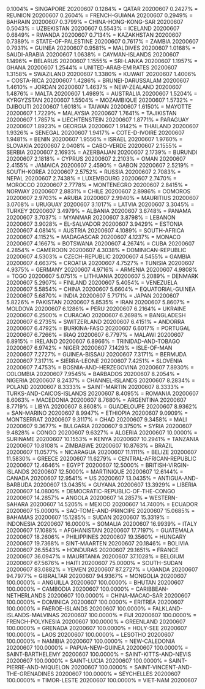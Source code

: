 0.1004% = SINGAPORE 20200607 
0.1284% = QATAR 20200607 
0.2427% = REUNION 20200607 
0.2604% = FRENCH-GUIANA 20200607 
0.2949% = BAHRAIN 20200607 
0.3799% = CHINA-HONG-KONG-SAR 20200607 
0.5043% = UZBEKISTAN 20200607 
0.5543% = ICELAND 20200607 
0.6849% = RWANDA 20200607 
0.7134% = KAZAKHSTAN 20200607 
0.7389% = STATE-OF-PALESTINE 20200607 
0.7617% = ZAMBIA 20200607 
0.7931% = GUINEA 20200607 
0.9581% = MALDIVES 20200607 
1.0168% = SAUDI-ARABIA 20200607 
1.0638% = CAYMAN-ISLANDS 20200607 
1.1496% = BELARUS 20200607 
1.1555% = SRI-LANKA 20200607 
1.1957% = GHANA 20200607 
1.2544% = UNITED-ARAB-EMIRATES 20200607 
1.3158% = SWAZILAND 20200607 
1.3380% = KUWAIT 20200607 
1.4006% = COSTA-RICA 20200607 
1.4286% = BRUNEI-DARUSSALAM 20200607 
1.4610% = JORDAN 20200607 
1.4637% = NEW-ZEALAND 20200607 
1.4876% = MALTA 20200607 
1.4989% = AUSTRALIA 20200607 
1.5204% = KYRGYZSTAN 20200607 
1.5504% = MOZAMBIQUE 20200607 
1.5732% = DJIBOUTI 20200607 
1.6018% = TAIWAN 20200607 
1.6150% = MAYOTTE 20200607 
1.7229% = MALAYSIA 20200607 
1.7641% = TAJIKISTAN 20200607 
1.7857% = LIECHTENSTEIN 20200607 
1.8771% = PARAGUAY 20200607 
1.8923% = GEORGIA 20200607 
1.9142% = THAILAND 20200607 
1.9326% = SENEGAL 20200607 
1.9417% = COTE-D-IVOIRE 20200607 
1.9481% = BENIN 20200607 
1.9556% = ISRAEL 20200607 
1.9760% = SLOVAKIA 20200607 
2.0408% = CABO-VERDE 20200607 
2.1555% = SERBIA 20200607 
2.1693% = AZERBAIJAN 20200607 
2.1739% = BURUNDI 20200607 
2.1818% = CYPRUS 20200607 
2.2103% = OMAN 20200607 
2.4155% = JAMAICA 20200607 
2.4590% = GABON 20200607 
2.5219% = SOUTH-KOREA 20200607 
2.5752% = RUSSIA 20200607 
2.7083% = NEPAL 20200607 
2.7438% = LUXEMBOURG 20200607 
2.7470% = MOROCCO 20200607 
2.7778% = MONTENEGRO 20200607 
2.8415% = NORWAY 20200607 
2.8831% = CHILE 20200607 
2.8986% = COMOROS 20200607 
2.9703% = ARUBA 20200607 
2.9940% = MAURITIUS 20200607 
3.0708% = URUGUAY 20200607 
3.1017% = LATVIA 20200607 
3.3045% = TURKEY 20200607 
3.4979% = ALBANIA 20200607 
3.6748% = PANAMA 20200607 
3.7037% = MYANMAR 20200607 
3.8798% = LEBANON 20200607 
3.9028% = EL-SALVADOR 20200607 
3.9429% = ESTONIA 20200607 
4.0814% = AUSTRIA 20200607 
4.1089% = SOUTH-AFRICA 20200607 
4.1152% = MADAGASCAR 20200607 
4.1237% = MONACO 20200607 
4.1667% = BOTSWANA 20200607 
4.2674% = CUBA 20200607 
4.2854% = CAMEROON 20200607 
4.3038% = DOMINICAN-REPUBLIC 20200607 
4.5303% = CZECH-REPUBLIC 20200607 
4.5455% = GAMBIA 20200607 
4.6637% = CROATIA 20200607 
4.7527% = TUNISIA 20200607 
4.9375% = GERMANY 20200607 
4.9716% = ARMENIA 20200607 
4.9808% = TOGO 20200607 
5.0751% = LITHUANIA 20200607 
5.2089% = DENMARK 20200607 
5.2907% = FINLAND 20200607 
5.4054% = VENEZUELA 20200607 
5.5854% = CHINA 20200607 
5.6604% = EQUATORIAL-GUINEA 20200607 
5.6870% = INDIA 20200607 
5.7171% = JAPAN 20200607 
5.8226% = PAKISTAN 20200607 
5.8535% = IRAN 20200607 
5.8607% = MOLDOVA 20200607 
6.1286% = PERU 20200607 
6.2164% = UKRAINE 20200607 
6.2500% = CURACAO 20200607 
6.2698% = BANGLADESH 20200607 
6.2735% = SWITZERLAND 20200607 
6.4151% = ANDORRA 20200607 
6.4792% = BURKINA-FASO 20200607 
6.6017% = PORTUGAL 20200607 
6.7266% = IRAQ 20200607 
6.7797% = MALAWI 20200607 
6.8915% = IRELAND 20200607 
6.8966% = TRINIDAD-AND-TOBAGO 20200607 
6.9742% = NIGER 20200607 
7.1429% = ISLE-OF-MAN 20200607 
7.2727% = GUINEA-BISSAU 20200607 
7.3171% = BERMUDA 20200607 
7.3171% = SIERRA-LEONE 20200607 
7.4251% = SLOVENIA 20200607 
7.4753% = BOSNIA-AND-HERZEGOVINA 20200607 
7.8930% = COLOMBIA 20200607 
7.9545% = BARBADOS 20200607 
8.2054% = NIGERIA 20200607 
8.2437% = CHANNEL-ISLANDS 20200607 
8.2834% = POLAND 20200607 
8.3333% = SAINT-MARTIN 20200607 
8.3333% = TURKS-AND-CAICOS-ISLANDS 20200607 
8.4095% = ROMANIA 20200607 
8.6063% = MACEDONIA 20200607 
8.7680% = ARGENTINA 20200607 
8.7719% = LIBYA 20200607 
8.8608% = GUADELOUPE 20200607 
8.9362% = SAN-MARINO 20200607 
8.9947% = ETHIOPIA 20200607 
9.0909% = MONTSERRAT 20200607 
9.3117% = CHAD 20200607 
9.3458% = MALI 20200607 
9.3677% = BULGARIA 20200607 
9.3750% = SYRIA 20200607 
9.4828% = CONGO 20200607 
9.6327% = ALGERIA 20200607 
10.0000% = SURINAME 20200607 
10.1553% = KENYA 20200607 
10.2941% = TANZANIA 20200607 
10.8108% = ZIMBABWE 20200607 
10.8763% = BRAZIL 20200607 
11.0577% = NICARAGUA 20200607 
11.1111% = BELIZE 20200607 
11.5830% = GREECE 20200607 
11.6279% = CENTRAL-AFRICAN-REPUBLIC 20200607 
12.4646% = EGYPT 20200607 
12.5000% = BRITISH-VIRGIN-ISLANDS 20200607 
12.5000% = MARTINIQUE 20200607 
12.6144% = CANADA 20200607 
12.9541% = US 20200607 
13.0435% = ANTIGUA-AND-BARBUDA 20200607 
13.0435% = GUYANA 20200607 
13.3929% = LIBERIA 20200607 
14.0800% = DEMOCRATIC-REPUBLIC-OF-THE-CONGO 20200607 
14.2857% = ANGOLA 20200607 
14.2857% = WESTERN-SAHARA 20200607 
14.5205% = MEXICO 20200607 
14.7400% = ECUADOR 20200607 
15.0000% = SAO-TOME-AND-PRINCIPE 20200607 
15.0685% = BAHAMAS 20200607 
15.1285% = SUDAN 20200607 
15.3319% = INDONESIA 20200607 
16.0000% = SOMALIA 20200607 
16.9939% = ITALY 20200607 
17.1088% = AFGHANISTAN 20200607 
17.7197% = GUATEMALA 20200607 
18.2606% = PHILIPPINES 20200607 
19.3560% = HUNGARY 20200607 
19.7368% = SINT-MAARTEN 20200607 
20.1846% = BOLIVIA 20200607 
26.5543% = HONDURAS 20200607 
29.1651% = FRANCE 20200607 
36.0947% = MAURITANIA 20200607 
37.1028% = BELGIUM 20200607 
67.5676% = HAITI 20200607 
75.0000% = SOUTH-SUDAN 20200607 
83.0882% = YEMEN 20200607 
87.2727% = UGANDA 20200607 
94.7977% = GIBRALTAR 20200607 
94.9367% = MONGOLIA 20200607 
100.0000% = ANGUILLA 20200607 
100.0000% = BHUTAN 20200607 
100.0000% = CAMBODIA 20200607 
100.0000% = CARIBBEAN-NETHERLANDS 20200607 
100.0000% = CHINA-MACAO-SAR 20200607 
100.0000% = DOMINICA 20200607 
100.0000% = ERITREA 20200607 
100.0000% = FAEROE-ISLANDS 20200607 
100.0000% = FALKLAND-ISLANDS-MALVINAS 20200607 
100.0000% = FIJI 20200607 
100.0000% = FRENCH-POLYNESIA 20200607 
100.0000% = GREENLAND 20200607 
100.0000% = GRENADA 20200607 
100.0000% = HOLY-SEE 20200607 
100.0000% = LAOS 20200607 
100.0000% = LESOTHO 20200607 
100.0000% = NAMIBIA 20200607 
100.0000% = NEW-CALEDONIA 20200607 
100.0000% = PAPUA-NEW-GUINEA 20200607 
100.0000% = SAINT-BARTHELEMY 20200607 
100.0000% = SAINT-KITTS-AND-NEVIS 20200607 
100.0000% = SAINT-LUCIA 20200607 
100.0000% = SAINT-PIERRE-AND-MIQUELON 20200607 
100.0000% = SAINT-VINCENT-AND-THE-GRENADINES 20200607 
100.0000% = SEYCHELLES 20200607 
100.0000% = TIMOR-LESTE 20200607 
100.0000% = VIET-NAM 20200607 
